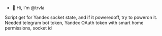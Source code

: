 - 👋 Hi, I’m @trvla

Script get for Yandex socket state, and if it poweredoff, try to poweron it.
Needed telegram bot token, Yandex OAuth token with smart home permissions, socket id 

<!---
trvla/trvla is a ✨ special ✨ repository because its `README.md` (this file) appears on your GitHub profile.
You can click the Preview link to take a look at your changes.
--->
